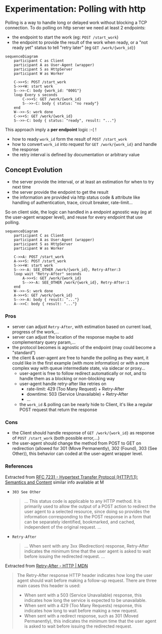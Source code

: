 # Experimentation: Polling with http

Polling is a way to handle long or delayed work without blocking a TCP connection. To do polling on http server we need at least 2 endpoints:

- the endpoint to start the work (eg: `POST /start_work`)
- the endpoint to provide the result of the work when ready, or a "not ready yet" status to tell "retry later" (eg `GET /work/{work_id}`)

```mermaid
sequenceDiagram
    participant C as Client
    participant A as User-Agent (wrapper)
    participant S as HttpServer
    participant W as Worker

    C->>+S: POST /start_work
    S->>+W: start work
    S-->>-C: body {work_id: "0001"}
    loop Every s seconds
        C->>+S: GET /work/{work_id}
        S-->>-C: body { status: "no ready"}
    end
    W-->>-S: work done
    C->>+S: GET /work/{work_id}
    S-->>-C: body { status: "ready", result: "..."}

```

This approach imply a **per endpoint** logic :-( !

- how to ready `work_id` form the result of `POST /start_work`
- how to convert `work_id` into request for `GET /work/{work_id}` and handle the response
- the retry interval is defined by documentation or arbitrary value

## Concept Evolution

- the server provide the interval, or at least an estimation for when to try next time
- the server provide the endpoint to get the result
- the information are provided via http status code & attribute like handling of authentication, trace, circuit breaker, rate-limit...

So on client side, the logic can handled in a endpoint agnostic way (eg at the user-agent wrapper level), and reuse for every endpoint that use polling.

```mermaid
sequenceDiagram
    participant C as Client
    participant A as User-Agent (wrapper)
    participant S as HttpServer
    participant W as Worker

    C->>A: POST /start_work
    A->>+S: POST /start_work
    S->>+W: start work
    S-->>-A: SEE_OTHER /work/{work_id}, Retry-After:3
    loop wait "Retry-After" seconds
        A->>+S: GET /work/{work_id}
        S-->>-A: SEE_OTHER /work/{work_id}, Retry-After:1
    end
    W-->>-S: work done
    A->>+S: GET /work/{work_id}
    S-->>-A: body { result: "..."}
    A-->>C: body { result: "..."}

```

### Pros

- server can adjust `Retry-After`, with estimation based on current load, progress of the work,...
- server can adjust the location of the response maybe to add complementary query param,...
- the protocol becomes is agnostic of the endpoint (may could become a "standard")
- the client & user-agent are free to handle the polling as they want, it could like in the first example (with more information) or with a more complex way with queue intermediate state, via sidecar or proxy...
  - user-agent is free to follow redirect automatically or not, and to handle them as a blocking or non-blocking way
  - user-agent handle retry-after like retries on
    - rate-limit: 429 (Too Many Request) + Retry-After
    - downtime: 503  (Service Unavailable) + Retry-After
    - ...
  - the `work_id` & polling can be nearly hide to Client, it's like a regular POST request that return the response

### Cons

- the Client should handle response of `GET /work/{work_id}` as response of `POST /start_work` (both possible error,...)
- the user-agent should change the method from POST to GET on redirection (allowed for 301 (Move Permanently), 302 (Found), 303 (See Other)), this behavior can coded at the user-agent wrapper level.

### References

Extracted from [RFC 7231 - Hypertext Transfer Protocol (HTTP/1.1): Semantics and Content](https://datatracker.ietf.org/doc/html/rfc7231#section-6.4.4) similar info available at M

- `303 See Other`
  
  > ... This status code is applicable to any HTTP method.  It is primarily used to allow the output of a POST action to redirect the user agent to a selected resource, since doing so provides the information corresponding to the POST response in a form that can be separately identified, bookmarked, and cached, independent of the original request. ...

- `Retry-After`
  > ... When sent with any 3xx (Redirection) response, Retry-After indicates the minimum time that the user agent is asked to wait before issuing the redirected request. ...

Extracted from [Retry-After - HTTP | MDN](https://developer.mozilla.org/en-US/docs/Web/HTTP/Headers/Retry-After)

> The Retry-After response HTTP header indicates how long the user agent should wait before making a follow-up request. There are three main cases this header is used:
>
> - When sent with a 503 (Service Unavailable) response, this indicates how long the service is expected to be unavailable.
> - When sent with a 429 (Too Many Requests) response, this indicates how long to wait before making a new request.
> - When sent with a redirect response, such as 301 (Moved Permanently), this indicates the minimum time that the user agent is asked to wait before issuing the redirected request.
